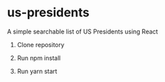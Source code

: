 # us-presidents
A simple searchable list of US Presidents using React

1) Clone repository

2) Run npm install

3) Run yarn start
